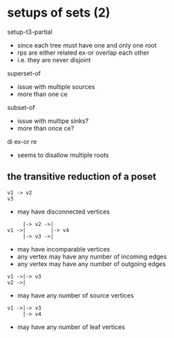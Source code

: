 
# setups of sets (2)

setup-t3-partial
- since each tree must have one and only one root
- rps are either related ex-or overlap each other
- i.e. they are never disjoint

superset-of
- issue with multiple sources
- more than one ce

subset-of
- issue with multipe sinks?
- more than once ce?

di ex-or re
- seems to disallow multiple roots

<!-- ======================================================================= -->
## the transitive reduction of a poset

```
v1 -> v2
v3
```

* may have disconnected vertices

```
     |-> v2 ->|
v1 ->|        |-> v4
     |-> v3 ->|
```

* may have incomparable vertices
* any vertex may have any number of incoming edges
* any vertex may have any number of outgoing edges

```
v1 ->|-> v3
v2 ->|
```

* may have any number of source vertices

```
v1 ->|-> v3
     |-> v4
```

* may have any number of leaf vertices
